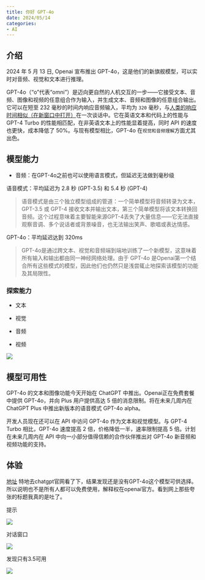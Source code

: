 ```yaml
---
title: 你好 GPT-4o
date: 2024/05/14
categories:
- AI
---
```


## 介绍

2024 年 5 月 13 日, Openai 宣布推出 GPT-4o，这是他们的新旗舰模型，可以实时对音频、视觉和文本进行推理。

GPT-4o（“o”代表“o​​mni”）是迈向更自然的人机交互的一步——它接受文本、音频、图像和视频的任意组合作为输入，并生成文本、音频和图像的任意组合输出。它可以在短至 232 毫秒的时间内响应音频输入，平均为 `320` 毫秒，与[人类的响应时间相似（在新窗口中打开）](https://www.pnas.org/doi/10.1073/pnas.0903616106)在一次谈话中。它在英语文本和代码上的性能与 GPT-4 Turbo 的性能相匹配，在非英语文本上的性能显着提高，同时 API 的速度也更快，成本降低了 50%。与现有模型相比，GPT-4o 在`视觉和音频理解`方面尤其出色。

## 模型能力

- 音频：在GPT-4o之前也可以使用语言模式，但延迟无法做到毫秒级

语音模式：平均延迟为 2.8 秒 (GPT-3.5) 和 5.4 秒 (GPT-4)

> 语音模式是由三个独立模型组成的管道：一个简单模型将音频转录为文本，GPT-3.5 或 GPT-4 接收文本并输出文本，第三个简单模型将该文本转换回音频。这个过程意味着主要智能来源GPT-4丢失了大量信息——它无法直接观察音调、多个说话者或背景噪音，也无法输出笑声、歌唱或表达情感。

GPT-4o：平均延迟达到 320ms

> GPT-4o是通过跨文本、视觉和音频端到端地训练了一个新模型，这意味着所有输入和输出都由同一神经网络处理。由于 GPT-4o 是Openai第一个结合所有这些模式的模型，因此他们也仍然只是浅尝辄止地探索该模型的功能及其局限性。

### 探索能力

- 文本

- 视觉

- 音频

- 视频

![](https://lianyp.fun/picture/mark-text-doc/picture/2024/05/16/screen-2024-05-16_09-33-56.496.png)

## 模型可用性

GPT-4o 的文本和图像功能今天开始在 ChatGPT 中推出。Openai正在免费套餐中提供 GPT-4o，并向 Plus 用户提供高达 5 倍的消息限制。将在未来几周内在 ChatGPT Plus 中推出新版本的语音模式 GPT-4o alpha。

开发人员现在还可以在 API 中访问 GPT-4o 作为文本和视觉模型。与 GPT-4 Turbo 相比，GPT-4o 速度提高 2 倍，价格降低一半，速率限制提高 5 倍。计划在未来几周内在 API 中向一小部分值得信赖的合作伙伴推出对 GPT-4o 新音频和视频功能的支持。

## 体验

[地址](https://chatgpt.com/) 特地去chatgpt官网看了下，结果发现还是没有GPT-4o这个模型可供选择。所以说明也不是所有人都可以免费使用，解释权在openai官方。看到网上那些夸张的标题我真的是吐了。

提示

![](https://lianyp.fun/picture/mark-text-doc/picture/2024/05/16/screen-2024-05-16_09-40-18.798.png)

对话窗口

![](https://lianyp.fun/picture/mark-text-doc/picture/2024/05/16/screen-2024-05-16_09-40-34.582.png)

发现只有3.5可用

![](https://lianyp.fun/picture/mark-text-doc/picture/2024/05/16/screen-2024-05-16_09-40-55.761.png)
